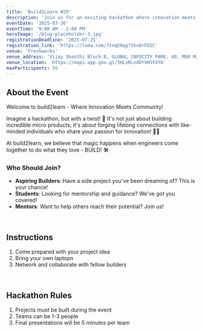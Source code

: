 ```yaml
---
title: 'Build2Learn #29'
description: 'Join us for an exciting hackathon where innovation meets community!'
eventDate: '2025-07-26'
eventTime: '9:00 AM - 2:00 PM'
heroImage: '/blog-placeholder-3.jpg'
registrationDeadline: '2025-07-25'
registration_link: 'https://luma.com/7tnq58qg?tk=0rFXIC'
venue: 'Freshworks'
venue_address: 'Vijay Shanthi Block-B, GLOBAL INFOCITY PARK, 40, MGR Main Rd, Kodandarama Nagar, Perungudi, Chennai, Tamil Nadu 600096'
venue_location: 'https://maps.app.goo.gl/3HLsKLn4DYXH5tXY8'
maxParticipants: 50
---
```


## About the Event

Welcome to build2learn - Where Innovation Meets Community! 

Imagine a hackathon, but with a twist! 🤔 It's not just about building incredible micro products; it's about forging lifelong connections with like-minded individuals who share your passion for innovation! 🤝💡

At build2learn, we believe that magic happens when engineers come together to do what they love - BUILD! 🛠

### Who Should Join?

- **Aspiring Builders**: Have a side project you've been dreaming of? This is your chance!
- **Students**: Looking for mentorship and guidance? We've got you covered!
- **Mentors**: Want to help others reach their potential? Join us!

<br />

## Instructions

1. Come prepared with your project idea
2. Bring your own laptopn
3. Network and collaborate with fellow builders

<br />

## Hackathon Rules

1. Projects must be built during the event
2. Teams can be 1-3 people
3. Final presentations will be 5 minutes per team